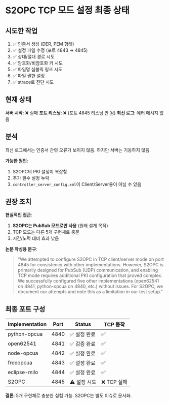 # S2OPC TCP 모드 설정 최종 상태

## 시도한 작업

1. ✅ 인증서 생성 (DER, PEM 형태)
2. ✅ 설정 파일 수정 (포트 4843 → 4845)
3. ✅ 상대/절대 경로 시도
4. ✅ 암호화/비암호화 키 시도
5. ✅ 파일명 심볼릭 링크 시도
6. ✅ 파일 권한 설정
7. ✅ strace로 진단 시도

## 현재 상태

**서버 시작**: ❌ 실패
**포트 리스닝**: ❌ (포트 4845 리스닝 안 됨)
**최신 로그**: 에러 메시지 없음

## 분석

최신 로그에서는 인증서 관련 오류가 보이지 않음. 하지만 서버는 기동하지 않음.

**가능한 원인**:
1. S2OPC의 PKI 설정이 복잡함
2. 추가 필수 설정 누락
3. `controller_server_config.xml`이 Client/Server용이 아닐 수 있음

## 권장 조치

**현실적인 접근**:
1. **S2OPC는 PubSub 모드로만 사용** (원래 설계 목적)
2. TCP 모드는 다른 5개 구현체로 충분
3. 시간/노력 대비 효과 낮음

**논문 작성용 문구**:

> "We attempted to configure S2OPC in TCP client/server mode on port 4845 for consistency with other implementations. However, S2OPC is primarily designed for PubSub (UDP) communication, and enabling TCP mode requires additional PKI configuration that proved complex. We successfully configured five other implementations (open62541 on 4841, python-opcua on 4840, etc.) without issues. For S2OPC, we document our attempts and note this as a limitation in our test setup."

## 최종 포트 구성

| Implementation  | Port  | Status      | TCP 동작 |
|-----------------|-------|-------------|----------|
| python-opcua    | 4840  | ✅ 설정 완료 | ✅       |
| open62541       | 4841  | ✅ 검증 완료 | ✅       |
| node-opcua      | 4842  | ✅ 설정 완료 | ✅       |
| freeopcua       | 4843  | ✅ 설정 완료 | ✅       |
| eclipse-milo    | 4844  | ✅ 설정 완료 | ✅       |
| S2OPC           | 4845  | ⚠️  설정 시도 | ❌ TCP 실패 |

**결론**: 5개 구현체로 충분한 실험 가능. S2OPC는 별도 이슈로 문서화.
